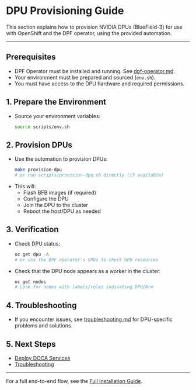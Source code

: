 # DPU Provisioning Guide

This section explains how to provision NVIDIA DPUs (BlueField-3) for use with OpenShift and the DPF operator, using the provided automation.

---

## Prerequisites
- DPF Operator must be installed and running. See [dpf-operator.md](dpf-operator.md).
- Your environment must be prepared and sourced (`env.sh`).
- You must have access to the DPU hardware and required permissions.

## 1. Prepare the Environment
- Source your environment variables:
  ```bash
  source scripts/env.sh
  ```

## 2. Provision DPUs
- Use the automation to provision DPUs:
  ```bash
  make provision-dpu
  # or run scripts/provision-dpu.sh directly (if available)
  ```
- This will:
  - Flash BFB images (if required)
  - Configure the DPU
  - Join the DPU to the cluster
  - Reboot the host/DPU as needed

## 3. Verification
- Check DPU status:
  ```bash
  oc get dpu -A
  # or use the DPF operator's CRDs to check DPU resources
  ```
- Check that the DPU node appears as a worker in the cluster:
  ```bash
  oc get nodes
  # Look for nodes with labels/roles indicating DPU/Arm
  ```

## 4. Troubleshooting
- If you encounter issues, see [troubleshooting.md](troubleshooting.md) for DPU-specific problems and solutions.

## 5. Next Steps
- [Deploy DOCA Services](doca-services.md)
- [Troubleshooting](troubleshooting.md)

---

For a full end-to-end flow, see the [Full Installation Guide](full-installation.md).
